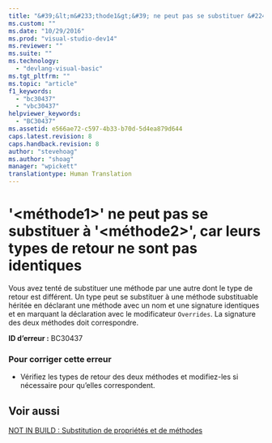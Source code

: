 ```yaml
---
title: "&#39;&lt;m&#233;thode1&gt;&#39; ne peut pas se substituer &#224; &#39;&lt;m&#233;thode2&gt;&#39;, car leurs types de retour ne sont pas identiques | Microsoft Docs"
ms.custom: ""
ms.date: "10/29/2016"
ms.prod: "visual-studio-dev14"
ms.reviewer: ""
ms.suite: ""
ms.technology: 
  - "devlang-visual-basic"
ms.tgt_pltfrm: ""
ms.topic: "article"
f1_keywords: 
  - "bc30437"
  - "vbc30437"
helpviewer_keywords: 
  - "BC30437"
ms.assetid: e566ae72-c597-4b33-b70d-5d4ea879d644
caps.latest.revision: 8
caps.handback.revision: 8
author: "stevehoag"
ms.author: "shoag"
manager: "wpickett"
translationtype: Human Translation
---
```

# &#39;&lt;m&#233;thode1&gt;&#39; ne peut pas se substituer &#224; &#39;&lt;m&#233;thode2&gt;&#39;, car leurs types de retour ne sont pas identiques
Vous avez tenté de substituer une méthode par une autre dont le type de retour est différent. Un type peut se substituer à une méthode substituable héritée en déclarant une méthode avec un nom et une signature identiques et en marquant la déclaration avec le modificateur `Overrides`. La signature des deux méthodes doit correspondre.  
  
 **ID d’erreur :** BC30437  
  
### Pour corriger cette erreur  
  
-   Vérifiez les types de retour des deux méthodes et modifiez\-les si nécessaire pour qu’elles correspondent.  
  
## Voir aussi  
 [NOT IN BUILD : Substitution de propriétés et de méthodes](http://msdn.microsoft.com/fr-fr/2167e8f5-1225-4b13-9ebd-02591ba90213)
